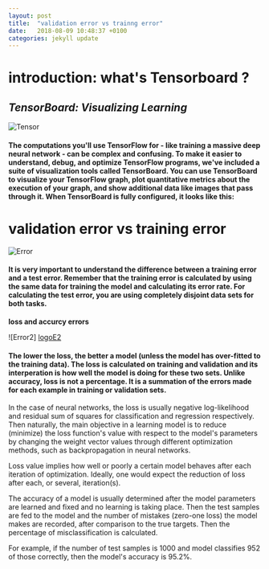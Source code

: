 ```yaml
---
layout: post
title:  "validation error vs trainng error"
date:   2018-08-09 10:48:37 +0100
categories: jekyll update
---
```

# **introduction: what's Tensorboard ?**

## *TensorBoard: Visualizing Learning*

![Tensor][logoT]

[logoT]: https://chabbiyosr.github.io/images/post4/tensorboard_logo.png

#### The computations you'll use TensorFlow for - like training a massive deep neural network - can be complex and confusing. To make it easier to understand, debug, and optimize TensorFlow programs, we've included a suite of visualization tools called TensorBoard. You can use TensorBoard to visualize your TensorFlow graph, plot quantitative metrics about the execution of your graph, and show additional data like images that pass through it. When TensorBoard is fully configured, it looks like this:

# **validation error vs training error**

![Error][logoE]

[logoE]:https://chabbiyosr.github.io/images/post4/IpI8U.png


#### It is very important to understand the difference between a training error and a test error. Remember that the training error is calculated by using the same data for training the model and calculating its error rate. For calculating the test error, you are using completely disjoint data sets for both tasks.



**loss and accurcy errors**


![Error2] [logoE2]

[logoE2]: https://chabbiyosr.github.io/images/post4/tensorboard.png


#### The lower the loss, the better a model (unless the model has over-fitted to the training data). The loss is calculated on training and validation and its interperation is how well the model is doing for these two sets. Unlike accuracy, loss is not a percentage. It is a summation of the errors made for each example in training or validation sets.

In the case of neural networks, the loss is usually negative log-likelihood and residual sum of squares for classification and regression respectively. Then naturally, the main objective in a learning model is to reduce (minimize) the loss function's value with respect to the model's parameters by changing the weight vector values through different optimization methods, such as backpropagation in neural networks.

Loss value implies how well or poorly a certain model behaves after each iteration of optimization. Ideally, one would expect the reduction of loss after each, or several, iteration(s).

The accuracy of a model is usually determined after the model parameters are learned and fixed and no learning is taking place. Then the test samples are fed to the model and the number of mistakes (zero-one loss) the model makes are recorded, after comparison to the true targets. Then the percentage of misclassification is calculated.

For example, if the number of test samples is 1000 and model classifies 952 of those correctly, then the model's accuracy is 95.2%.